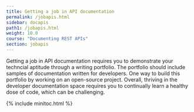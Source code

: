 ```yaml
---
title: Getting a job in API documentation
permalink: /jobapis.html
sidebar: docapis
path1: /jobapis.html
weight: 10.0
course: "Documenting REST APIs"
section: jobapis
---
```


Getting a job in API documentation requires you to demonstrate your techncial aptitude through a writing portfolio. The portfolio should include samples of documentation written for developers. One way to build this portfolio by working on an open-source project. Overall, thriving in the developer documentation space requires you to continually learn a healthy dose of code, which can be challenging.

{% include minitoc.html %}
